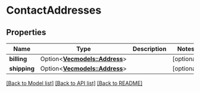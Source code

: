 # ContactAddresses

## Properties

Name | Type | Description | Notes
------------ | ------------- | ------------- | -------------
**billing** | Option<[**Vec<models::Address>**](Address.md)> |  | [optional]
**shipping** | Option<[**Vec<models::Address>**](Address.md)> |  | [optional]

[[Back to Model list]](../README.md#documentation-for-models) [[Back to API list]](../README.md#documentation-for-api-endpoints) [[Back to README]](../README.md)


